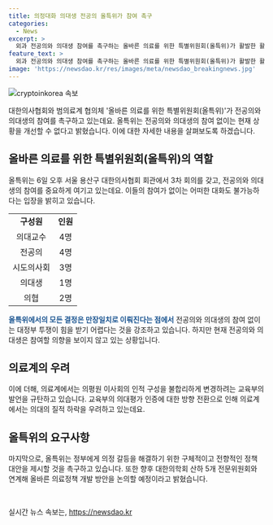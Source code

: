 ```yaml
---
title: 의정대화 의대생 전공의 올특위가 참여 촉구
categories:
  - News
excerpt: >
  외과 전공의와 의대생 참여를 촉구하는 올바른 의료를 위한 특별위원회(올특위)가 활발한 활동을 펼치고 있다. 전공의와 의대생의 참여가 없이는 어떤 대화도 이루어지지 않을 것이라며, 이들의 참여가 핵심이라고 강조했다. 또한, 교육부의 의대평가 인증과 관련해 독립성과 자율성을 폄훼한 발언을 규탄하고, 의정 갈등을 해결할 구체적인 정책 대안을 요구했다. 또한, 향후 대한의학회 산하 전문위원회와의 협력을 통해 의료정책을 논의할 예정이라고 밝혔다.
feature_text: >
  외과 전공의와 의대생 참여를 촉구하는 올바른 의료를 위한 특별위원회(올특위)가 활발한 활동을 펼치고 있다. 전공의와 의대생의 참여가 없이는 어떤 대화도 이루어지지 않을 것이라며, 이들의 참여가 핵심이라고 강조했다. 또한, 교육부의 의대평가 인증과 관련해 독립성과 자율성을 폄훼한 발언을 규탄하고, 의정 갈등을 해결할 구체적인 정책 대안을 요구했다. 또한, 향후 대한의학회 산하 전문위원회와의 협력을 통해 의료정책을 논의할 예정이라고 밝혔다.
image: 'https://newsdao.kr/res/images/meta/newsdao_breakingnews.jpg'
---
```


<p><img src="https://newsdao.kr/res/images/meta/newsdao_breakingnews.jpg" alt="cryptoinkorea 속보" /></p>

<p data-ke-size="size16">대한의사협회와 범의료계 협의체 '올바른 의료를 위한 특별위원회(올특위)'가 전공의와 의대생의 참여를 촉구하고 있는데요. 올특위는 전공의와 의대생의 참여 없이는 현재 상황을 개선할 수 없다고 밝혔습니다. 이에 대한 자세한 내용을 살펴보도록 하겠습니다.</p>

<h2 data-ke-size="size26">올바른 의료를 위한 특별위원회(올특위)의 역할</h2>

<p data-ke-size="size16">올특위는 6일 오후 서울 용산구 대한의사협회 회관에서 3차 회의를 갖고, 전공의와 의대생의 참여를 중요하게 여기고 있는데요. 이들의 참여가 없이는 어떠한 대화도 불가능하다는 입장을 밝히고 있습니다.</p>

<table>
  <tr>
    <td style="text-align: center; height: 17px;"><b>구성원</b></td>
    <td style="text-align: center; height: 17px;"><b>인원</b></td>
  </tr>
  <tr>
    <td style="text-align: center; height: 17px;">의대교수</td>
    <td style="text-align: center; height: 17px;">4명</td>
  </tr>
  <tr>
    <td style="text-align: center; height: 17px;">전공의</td>
    <td style="text-align: center; height: 17px;">4명</td>
  </tr>
  <tr>
    <td style="text-align: center; height: 17px;">시도의사회</td>
    <td style="text-align: center; height: 17px;">3명</td>
  </tr>
  <tr>
    <td style="text-align: center; height: 17px;">의대생</td>
    <td style="text-align: center; height: 17px;">1명</td>
  </tr>
  <tr>
    <td style="text-align: center; height: 17px;">의협</td>
    <td style="text-align: center; height: 17px;">2명</td>
  </tr>
</table>

<p data-ke-size="size16"><b><span style="color: #1a5490;">올특위에서의 모든 결정은 만장일치로 이뤄진다는 점에서</span></b> 전공의와 의대생의 참여 없이는 대정부 투쟁이 힘을 받기 어렵다는 것을 강조하고 있습니다. 하지만 현재 전공의와 의대생은 참여할 의향을 보이지 않고 있는 상황입니다.</p>

<h2 data-ke-size="size26">의료계의 우려</h2>

<p data-ke-size="size16">이에 더해, 의료계에서는 의평원 이사회의 인적 구성을 불합리하게 변경하려는 교육부의 발언을 규탄하고 있습니다. 교육부의 의대평가 인증에 대한 방향 전환으로 인해 의료계에서는 의대의 질적 하락을 우려하고 있는데요.</p>

<h2 data-ke-size="size26">올특위의 요구사항</h2>

<p data-ke-size="size16">마지막으로, 올특위는 정부에게 의정 갈등을 해결하기 위한 구체적이고 전향적인 정책 대안을 제시할 것을 촉구하고 있습니다. 또한 향후 대한의학회 산하 5개 전문위원회와 연계해 올바른 의료정책 개발 방안을 논의할 예정이라고 밝혔습니다.</p>

<p data-ke-size="size16">&nbsp;</p>
실시간 뉴스 속보는, <a href="https://newsdao.kr" rel="dofollow">https://newsdao.kr</a>


